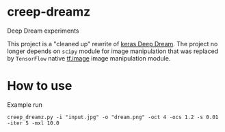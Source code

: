 # creep-dreamz

Deep Dream experiments

This project is a "cleaned up" rewrite of [keras Deep Dream](https://github.com/keras-team/keras/blob/master/examples/deep_dream.py).
The project no longer depends on `scipy` module for image manipulation that was replaced by `TensorFlow` native  [tf.image](https://www.tensorflow.org/api_guides/python/image) image manipulation module.

# How to use

Example run

```
creep_dreamz.py -i "input.jpg" -o "dream.png" -oct 4 -ocs 1.2 -s 0.01 -iter 5 -mxl 10.0
```
